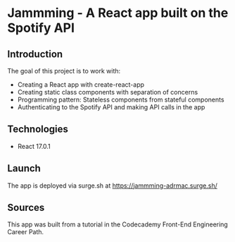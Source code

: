 # Jammming - A React app built on the Spotify API  

## Introduction
The goal of this project is to work with: 
* Creating a React app with create-react-app
* Creating static class components with separation of concerns
* Programming pattern: Stateless components from stateful components
* Authenticating to the Spotify API and making API calls in the app

## Technologies
* React 17.0.1

## Launch
The app is deployed via surge.sh at https://jammming-adrmac.surge.sh/

## Sources
This app was built from a tutorial in the Codecademy Front-End Engineering Career Path.
